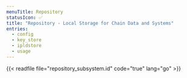 ```yaml
---
menuTitle: Repository
statusIcon: ✅
title: "Repository - Local Storage for Chain Data and Systems"
entries:
  - config
  - key_store
  - ipldstore
  - usage
---
```


{{< readfile file="repository_subsystem.id" code="true" lang="go" >}}
